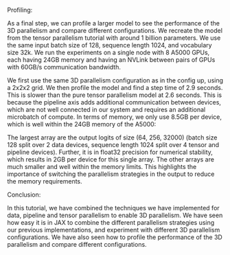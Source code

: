 Profiling:

As a final step, we can profile a larger model to see the performance of the 3D parallelism and compare different configurations. We recreate the model from the tensor parallelism tutorial with around 1 billion parameters. We use the same input batch size of 128, sequence length 1024, and vocabulary size 32k. We run the experiments on a single node with 8 A5000 GPUs, each having 24GB memory and having an NVLink between pairs of GPUs with 60GB/s communication bandwidth.

We first use the same 3D parallelism configuration as in the config up, using a 2x2x2 grid. We then profile the model and find a step time of 2.9 seconds. This is slower than the pure tensor parallelism model at 2.6 seconds. This is because the pipeline axis adds additional communication between devices, which are not well connected in our system and requires an additional microbatch of compute. In terms of memory, we only use 8.5GB per device, which is well within the 24GB memory of the A5000:

The largest array are the output logits of size (64, 256, 32000) (batch size 128 split over 2 data devices, sequence length 1024 split over 4 tensor and pipeline devices). Further, it is in float32 precision for numerical stability, which results in 2GB per device for this single array. The other arrays are much smaller and well within the memory limits. This highlights the importance of switching the parallelism strategies in the output to reduce the memory requirements.

Conclusion:

In this tutorial, we have combined the techniques we have implemented for data, pipeline and tensor parallelism to enable 3D parallelism. We have seen how easy it is in JAX to combine the different parallelism strategies using our previous implementations, and experiment with different 3D parallelism configurations. We have also seen how to profile the performance of the 3D parallelism and compare different configurations.
